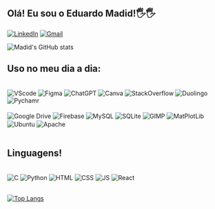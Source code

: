 ## Olá! Eu sou o Eduardo Madid!🖐️🖐️
[![LinkedIn](https://img.shields.io/badge/linkedin-%230077B5.svg?style=for-the-badge&logo=linkedin&logoColor=white)](https://www.linkedin.com/in/eduardo-madid-10aa862b6/)
[![Gmail](https://img.shields.io/badge/Gmail-D14836?style=for-the-badge&logo=gmail&logoColor=white)](https://mail.google.com/mail/u/1/#inbox?compose=GTvVlcSKjDNKCxWSPKwmmxQxXWMxFMlpTblXrQkPQJfpwfGgfwZCKqRxlwSblTcKfWLsSLlnSLbjq)


![Madid's GitHub stats](https://github-readme-stats.vercel.app/api?username=EduardoMadid&show_icons=true&theme=dracula)

## Uso no meu dia a dia:
<div style="display: inline-block"><br> 
    <img align="center" alt="VScode" src="https://img.shields.io/badge/Visual%20Studio%20Code-0078d7.svg?style=for-the-badge&logo=visual-studio-code&logoColor=white">
    <img align="center" alt="Figma" src="https://img.shields.io/badge/figma-%23F24E1E.svg?style=for-the-badge&logo=figma&logoColor=white">
    <img align="center" alt="ChatGPT" src="https://img.shields.io/badge/chatGPT-74aa9c?style=for-the-badge&logo=openai&logoColor=white">
    <img align="center" alt="Canva" src="https://img.shields.io/badge/Canva-%2300C4CC.svg?style=for-the-badge&logo=Canva&logoColor=white">
    <img align="center" alt="StackOverflow" src="https://img.shields.io/badge/-Stackoverflow-FE7A16?style=for-the-badge&logo=stack-overflow&logoColor=white">
    <img align="center" alt="Duolingo" src="https://img.shields.io/badge/Duolingo-%234DC730.svg?style=for-the-badge&logo=Duolingo&logoColor=white">
    <img align="center" alt="Pychamr" src="https://img.shields.io/badge/pycharm-143?style=for-the-badge&logo=pycharm&logoColor=black&color=black&labelColor=green">
    <br><br/>
    <img align="center" alt="Google Drive" src="https://img.shields.io/badge/Google%20Drive-4285F4?style=for-the-badge&logo=googledrive&logoColor=white">
    <img align="center" alt="Firebase" src="https://img.shields.io/badge/firebase-a08021?style=for-the-badge&logo=firebase&logoColor=ffcd34">
    <img align="center" alt="MySQL" src="https://img.shields.io/badge/mysql-4479A1.svg?style=for-the-badge&logo=mysql&logoColor=white">
    <img align="center" alt="SQLite" src="https://img.shields.io/badge/sqlite-%2307405e.svg?style=for-the-badge&logo=sqlite&logoColor=white">
    <img align="center" alt="GIMP" src="https://img.shields.io/badge/Gimp-657D8B?style=for-the-badge&logo=gimp&logoColor=FFFFFF">
    <img align="center" alt="MatPlotLib" src="https://img.shields.io/badge/Matplotlib-%23ffffff.svg?style=for-the-badge&logo=Matplotlib&logoColor=black">
    <img align="center" alt="Ubuntu" src="https://img.shields.io/badge/Ubuntu-E95420?style=for-the-badge&logo=ubuntu&logoColor=white">
    <img align="center" alt="Apache" src="https://img.shields.io/badge/apache-%23D42029.svg?style=for-the-badge&logo=apache&logoColor=white">
</div><br/>
<br>

## Linguagens!
<div style="display: inline-block"><br>
    <img align="center" alt="C" src="https://img.shields.io/badge/c-%2300599C.svg?style=for-the-badge&logo=c&logoColor=white">
    <img align="center" alt="Python" src="https://img.shields.io/badge/python-3670A0?style=for-the-badge&logo=python&logoColor=ffdd54">
    <img align="center" alt="HTML" src="https://img.shields.io/badge/html5-%23E34F26.svg?style=for-the-badge&logo=html5&logoColor=white">
    <img align="center" alt="CSS" src="https://img.shields.io/badge/css3-%231572B6.svg?style=for-the-badge&logo=css3&logoColor=white">
    <img align="center" alt="JS" src="https://img.shields.io/badge/javascript-%23323330.svg?style=for-the-badge&logo=javascript&logoColor=%23F7DF1E">
    <img align="center" alt="React" src="https://img.shields.io/badge/react-%2320232a.svg?style=for-the-badge&logo=react&logoColor=%2361DAFB">
</div><br/>

<br>


[![Top Langs](https://github-readme-stats.vercel.app/api/top-langs/?username=EduardoMadid&layout=donut)](https://github.com/EduardoMadid/github-readme-stats)

